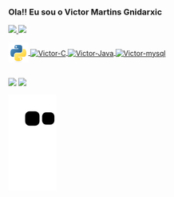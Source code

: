 ### Ola!! Eu sou o Victor Martins Gnidarxic


  <a href="https://github.com/VictorGni">
  <img height="200em" src="https://github-readme-stats.vercel.app/api?username=VictorGni&show_icons=true&theme=dark&include_all_commits=true&count_private=true"/>
  <img height="100em" src="https://github-readme-stats.vercel.app/api/top-langs/?username=VictorGni&layout=compact&langs_count=7&theme=dark"/>
</div>

<div style="display: inline_block"><br>
  <img align="center" alt="Victor-Python" height="40" width="40" src="https://raw.githubusercontent.com/devicons/devicon/master/icons/python/python-original.svg">
  <img align="center" alt="Victor-C" height="40" width="40"  src="https://cdn.jsdelivr.net/gh/devicons/devicon/icons/c/c-line.svg" >
  <img align="center" alt="Victor-Java" height="40" width="40" src= "https://cdn.jsdelivr.net/gh/devicons/devicon/icons/java/java-original.svg" />
  <img align="center" alt="Victor-mysql" height="40" width="40" src="https://cdn.jsdelivr.net/gh/devicons/devicon/icons/mysql/mysql-original-wordmark.svg" />                       
</div>

  ##
  
  <div> 
  <a href = "mailto:victormartins7770@gmail.com"><img src="https://img.shields.io/badge/-Gmail-%23333?style=for-the-badge&logo=gmail&logoColor=red" target="_blank"></a>
  <a href="https://www.linkedin.com/in/victormartinsgni/" target="_blank"><img src="https://img.shields.io/badge/-LinkedIn-%230077B5?style=for-the-badge&logo=linkedin&logoColor=white" target="_blank"></a> 
 
  ![Snake animation](https://github.com/VictorGni/VictorGni/blob/output/github-contribution-grid-snake.svg)
 
</div>

